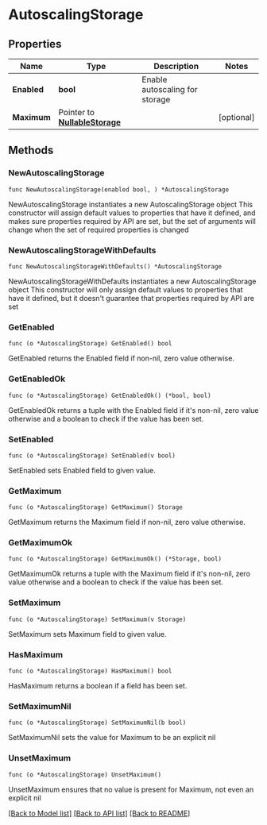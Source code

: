# AutoscalingStorage

## Properties

Name | Type | Description | Notes
------------ | ------------- | ------------- | -------------
**Enabled** | **bool** | Enable autoscaling for storage | 
**Maximum** | Pointer to [**NullableStorage**](Storage.md) |  | [optional] 

## Methods

### NewAutoscalingStorage

`func NewAutoscalingStorage(enabled bool, ) *AutoscalingStorage`

NewAutoscalingStorage instantiates a new AutoscalingStorage object
This constructor will assign default values to properties that have it defined,
and makes sure properties required by API are set, but the set of arguments
will change when the set of required properties is changed

### NewAutoscalingStorageWithDefaults

`func NewAutoscalingStorageWithDefaults() *AutoscalingStorage`

NewAutoscalingStorageWithDefaults instantiates a new AutoscalingStorage object
This constructor will only assign default values to properties that have it defined,
but it doesn't guarantee that properties required by API are set

### GetEnabled

`func (o *AutoscalingStorage) GetEnabled() bool`

GetEnabled returns the Enabled field if non-nil, zero value otherwise.

### GetEnabledOk

`func (o *AutoscalingStorage) GetEnabledOk() (*bool, bool)`

GetEnabledOk returns a tuple with the Enabled field if it's non-nil, zero value otherwise
and a boolean to check if the value has been set.

### SetEnabled

`func (o *AutoscalingStorage) SetEnabled(v bool)`

SetEnabled sets Enabled field to given value.


### GetMaximum

`func (o *AutoscalingStorage) GetMaximum() Storage`

GetMaximum returns the Maximum field if non-nil, zero value otherwise.

### GetMaximumOk

`func (o *AutoscalingStorage) GetMaximumOk() (*Storage, bool)`

GetMaximumOk returns a tuple with the Maximum field if it's non-nil, zero value otherwise
and a boolean to check if the value has been set.

### SetMaximum

`func (o *AutoscalingStorage) SetMaximum(v Storage)`

SetMaximum sets Maximum field to given value.

### HasMaximum

`func (o *AutoscalingStorage) HasMaximum() bool`

HasMaximum returns a boolean if a field has been set.

### SetMaximumNil

`func (o *AutoscalingStorage) SetMaximumNil(b bool)`

 SetMaximumNil sets the value for Maximum to be an explicit nil

### UnsetMaximum
`func (o *AutoscalingStorage) UnsetMaximum()`

UnsetMaximum ensures that no value is present for Maximum, not even an explicit nil

[[Back to Model list]](../README.md#documentation-for-models) [[Back to API list]](../README.md#documentation-for-api-endpoints) [[Back to README]](../README.md)


